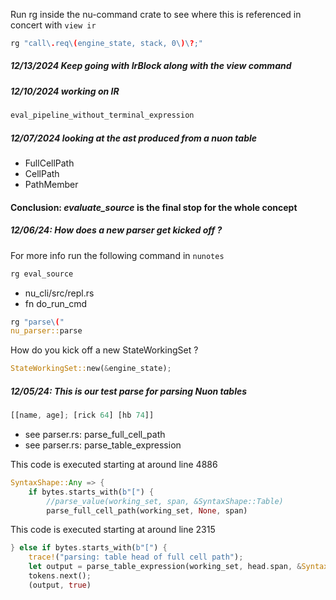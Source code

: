 
Run rg inside the nu-command crate to see where this is referenced in concert
with `view ir`

```rust
rg "call\.req\(engine_state, stack, 0\)\?;"
```

##### 12/13/2024 Keep going with IrBlock along with the view command

##### 12/10/2024 working on IR

```rust
eval_pipeline_without_terminal_expression
```

##### 12/07/2024 looking at the ast produced from a nuon table

- FullCellPath
- CellPath
- PathMember

#### Conclusion: *evaluate_source* is the final stop for the whole concept

##### 12/06/24: How does a new parser get kicked off ?

For more info run the following command in `nunotes`

```rust
rg eval_source
```

- nu_cli/src/repl.rs
- fn do_run_cmd

```rust
rg "parse\("
nu_parser::parse
```

How do you kick off a new StateWorkingSet ?

```rust
StateWorkingSet::new(&engine_state);
```

##### 12/05/24: This is our test parse for parsing Nuon tables

```rust
[[name, age]; [rick 64] [hb 74]]
```

- see parser.rs: parse_full_cell_path
- see parser.rs: parse_table_expression

This code is executed starting at around line 4886

```rust
SyntaxShape::Any => {
    if bytes.starts_with(b"[") {
        //parse_value(working_set, span, &SyntaxShape::Table)
        parse_full_cell_path(working_set, None, span)
```

This code is executed starting at around line 2315

```rust
} else if bytes.starts_with(b"[") {
    trace!("parsing: table head of full cell path");
    let output = parse_table_expression(working_set, head.span, &SyntaxShape::Any);
    tokens.next();
    (output, true)
```
